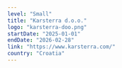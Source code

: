 ```yaml
---
level: "Small"
title: "Karsterra d.o.o."
logo: "karsterra-doo.png"
startDate: "2025-01-01"
endDate: "2026-02-28"
link: "https://www.karsterra.com/"
country: "Croatia"
---
```

